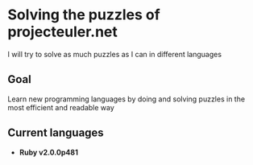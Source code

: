 Solving the puzzles of projecteuler.net
==============
I will try to solve as much puzzles as I can in different languages

Goal
--------------
Learn new programming languages by doing and solving puzzles in the most efficient and readable way

Current languages
--------------

- **Ruby v2.0.0p481**